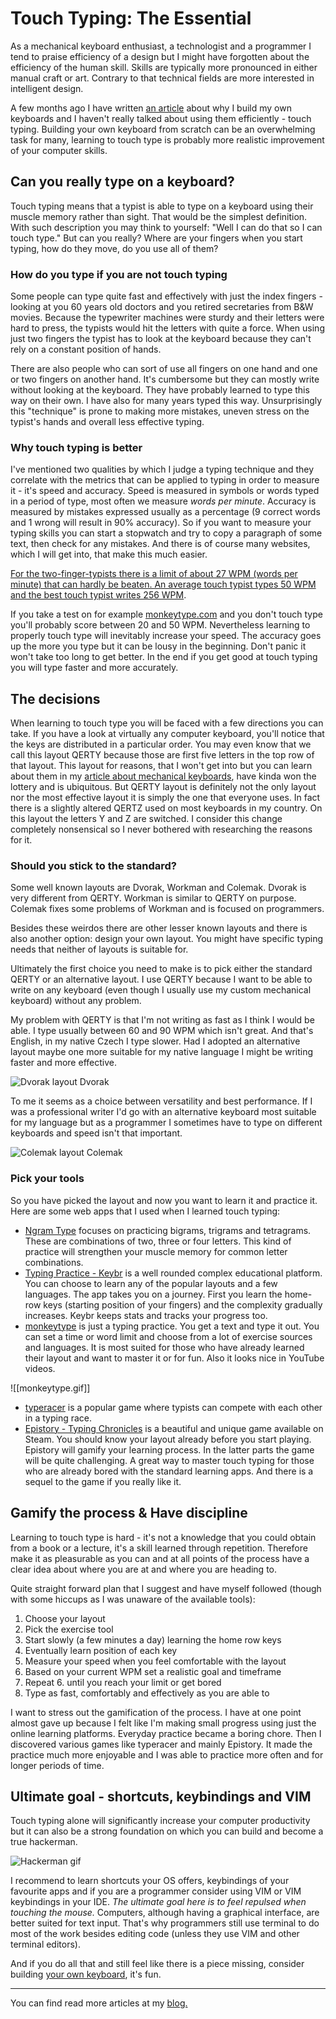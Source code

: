 # Touch Typing: The Essential 
As a mechanical keyboard enthusiast, a technologist and a programmer I tend to praise efficiency of a design but I might have forgotten about the efficiency of the human skill. Skills are typically more pronounced in either manual craft or art. Contrary to that technical fields are more interested in intelligent design.

A few months ago I have written [an article](https://jakubstiburek.notion.site/Better-Keys-1bf15687c9b847bb849e1aee65f2beed) about why I build my own keyboards and I haven't really talked about using them efficiently - touch typing. Building your own keyboard from scratch can be an overwhelming task for many, learning to touch type is probably more realistic improvement of your computer skills.

## Can you really type on a keyboard?
Touch typing means that a typist is able to type on a keyboard using their muscle memory rather than sight. That would be the simplest definition. With such description you may think to yourself: "Well I can do that so I can touch type." But can you really? Where are your fingers when you start typing, how do they move, do you use all of them?

### How do you type if you are not touch typing
Some people can type quite fast and effectively with just the index fingers - looking at you 60 years old doctors and you retired secretaries from B&W movies. Because the typewriter machines were sturdy and their letters were hard to press, the typists would hit the letters with quite a force. When using just two fingers the typist has to look at the keyboard because they can't rely on a constant position of hands.

There are also people who can sort of use all fingers on one hand and one or two fingers on another hand. It's cumbersome but they can mostly write without looking at the keyboard. They have probably learned to type this way on their own. I have also for many years typed this way. Unsurprisingly this "technique" is prone to making more mistakes, uneven stress on the typist's hands and overall less effective typing.

### Why touch typing is better
I've mentioned two qualities by which I judge a typing technique and they correlate with the metrics that can be applied to typing in order to measure it - it's speed and accuracy. Speed is measured in symbols or words typed in a period of type, most often we measure *words per minute*. Accuracy is measured by mistakes expressed usually as a percentage (9 correct words and 1 wrong will result in 90% accuracy). So if you want to measure your typing skills you can start a stopwatch and try to copy a paragraph of some text, then check for any mistakes. And there is of course many websites, which I will get into, that make this much easier.

[For the two-finger-typists there is a limit of about 27 WPM (words per minute) that can hardly be beaten. An average touch typist types 50 WPM and the best touch typist writes 256 WPM](https://www.typing.com/blog/typing-speed/).

If you take a test on for example [monkeytype.com](https://monkeytype.com/) and you don't touch type you'll probably score between 20 and 50 WPM. Nevertheless learning to properly touch type will inevitably increase your speed. The accuracy goes up the more you type but it can be lousy in the beginning. Don't panic it won't take too long to get better. In the end if you get good at touch typing you will type faster and more accurately.

## The decisions
When learning to touch type you will be faced with a few directions you can take. If you have a look at virtually any computer keyboard, you'll notice that the keys are distributed in a particular order. You may even know that we call this layout QERTY because those are first five letters in the top row of that layout. This layout for reasons, that I won't get into but you can learn about them in my [article about mechanical keyboards](https://jakubstiburek.notion.site/Better-Keys-1bf15687c9b847bb849e1aee65f2beed), have kinda won the lottery and is ubiquitous. But QERTY layout is definitely not the only layout nor the most effective layout it is simply the one that everyone uses. In fact there is a slightly altered QERTZ used on most keyboards in my country. On this layout the letters Y and Z are switched. I consider this change completely nonsensical so I never bothered with researching the reasons for it.

### Should you stick to the standard?
Some well known layouts are Dvorak, Workman and Colemak. Dvorak is very different from QERTY. Workman is similar to QERTY on purpose. Colemak fixes some problems of Workman and is focused on programmers.

Besides these weirdos there are other lesser known layouts and there is also another option: design your own layout. You might have specific typing needs that neither of layouts is suitable for.

Ultimately the first choice you need to make is to pick either the standard QERTY or an alternative layout. I use QERTY because I want to be able to write on any keyboard (even though I usually use my custom mechanical keyboard) without any problem.

My problem with QERTY is that I'm not writing as fast as I think I would be able. I type usually between 60 and 90 WPM which isn't great. And that's English, in my native Czech I type slower. Had I adopted an alternative layout maybe one more suitable for my native language I might be writing faster and more effective.

![Dvorak layout](https://upload.wikimedia.org/wikipedia/commons/thumb/2/25/KB_United_States_Dvorak.svg/1200px-KB_United_States_Dvorak.svg.png)
Dvorak

To me it seems as a choice between versatility and best performance. If I was a professional writer I'd go with an alternative keyboard most suitable for my language but as a programmer I sometimes have to type on different keyboards and speed isn't that important.

![Colemak layout](https://upload.wikimedia.org/wikipedia/commons/thumb/8/84/KB_US-Colemak.svg/1200px-KB_US-Colemak.svg.png)
Colemak

### Pick your tools
So you have picked the layout and now you want to learn it and practice it. Here are some web apps that I used when I learned touch typing:

- [Ngram Type](https://ranelpadon.github.io/ngram-type/) focuses on practicing bigrams, trigrams and tetragrams. These are combinations of two, three or four letters. This kind of practice will strengthen your muscle memory for common letter combinations.
- [Typing Practice - Keybr](https://www.keybr.com/) is a well rounded complex educational platform. You can choose to learn any of the popular layouts and a few languages. The app takes you on a journey. First you learn the home-row keys (starting position of your fingers) and the complexity gradually increases. Keybr keeps stats and tracks your progress too.
- [monkeytype](https://monkeytype.com/) is just a typing practice. You get a text and type it out. You can set a time or word limit and choose from a lot of exercise sources and languages. It is most suited for those who have already learned their layout and want to master it or for fun. Also it looks nice in YouTube videos.

![[monkeytype.gif]]

- [typeracer](https://play.typeracer.com/) is a popular game where typists can compete with each other in a typing race.
- [Epistory - Typing Chronicles](https://store.steampowered.com/app/398850) is a beautiful and unique game available on Steam. You should know your layout already before you start playing. Epistory will gamify your learning process. In the latter parts the game will be quite challenging. A great way to master touch typing for those who are already bored with the standard learning apps. And there is a sequel to the game if you really like it.

## Gamify the process & Have discipline
Learning to touch type is hard - it's not a knowledge that you could obtain from a book or a lecture, it's a skill learned through repetition. Therefore make it as pleasurable as you can and at all points of the process have a clear idea about where you are at and where you are heading to.

Quite straight forward plan that I suggest and have myself followed (though with some hiccups as I was unaware of the available tools):
1. Choose your layout
2. Pick the exercise tool
3. Start slowly (a few minutes a day) learning the home row keys
4. Eventually learn position of each key
5. Measure your speed when you feel comfortable with the layout
6. Based on your current WPM set a realistic goal and timeframe
7. Repeat 6. until you reach your limit or get bored
8. Type as fast, comfortably and effectively as you are able to

I want to stress out the gamification of the process. I have at one point almost gave up because I felt like I'm making small progress using just the online learning platforms. Everyday practice became a boring chore. Then I discovered various games like typeracer and mainly Epistory. It made the practice much more enjoyable and I was able to practice more often and for longer periods of time.

## Ultimate goal - shortcuts, keybindings and VIM
Touch typing alone will significantly increase your computer productivity but it can also be a strong foundation on which you can build and become a true hackerman.

![Hackerman gif](https://media.giphy.com/media/ieBWQkIVEELhbizGAp/giphy.gif)

I recommend to learn shortcuts your OS offers, keybindings of your favourite apps and if you are a programmer consider using VIM or VIM keybindings in your IDE. *The ultimate goal here is to feel repulsed when touching the mouse.* Computers, although having a graphical interface, are better suited for text input. That's why programmers still use terminal to do most of the work besides editing code (unless they use VIM and other terminal editors).

And if you do all that and still feel like there is a piece missing, consider building [your own keyboard](https://jakubstiburek.notion.site/Better-Keys-1bf15687c9b847bb849e1aee65f2beed), it's fun.

---
You can find read more articles at my [blog.](https://jakubstiburek.notion.site/jakubstiburek/Hi-there-c57e50c1269246be817aa04a0a668e9e)